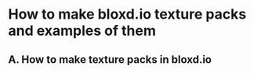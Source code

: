 <h1>How to make bloxd.io texture packs and examples of them</h1>
<h2>A. How to make texture packs in bloxd.io</h2>
